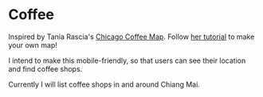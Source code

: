 # Coffee

Inspired by Tania Rascia's [Chicago Coffee Map](https://github.com/taniarascia/coffee). Follow [her tutorial](https://www.taniarascia.com/real-world-examples-of-map-filter-and-reduce-in-javascript/) to make your own map!

I intend to make this mobile-friendly, so that users can see their location and find coffee shops.

Currently I will list coffee shops in and around Chiang Mai.
